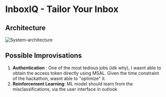 # InboxIQ - Tailor Your Inbox

## Architecture
  ![System-architecture](https://github.com/user-attachments/assets/3807d73f-e0c3-4e35-92de-0d6b15c632c4)

## Possible Improvisations
1. **Authentication** : One of the most tedious jobs (idk why), I wasnt able to obtain the access token directly using MSAL. Given the time constraint of the hackathon, wasnt able to "optimize" it.
2. **Reinforcement Learning**: ML model should learn from the misclassifications, via the user interface in outlook 

